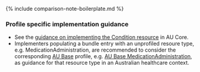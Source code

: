 {% include comparison-note-boilerplate.md %}

### Profile specific implementation guidance
- See the [guidance on implementing the Condition resource](https://build.fhir.org/ig/hl7au/au-fhir-core/StructureDefinition-au-core-condition.html#profile-specific-implementation-guidance) in AU Core.
- Implementers populating a bundle entry with an unprofiled resoure type, e.g. MedicationAdministration, are recommended to consider the corresponding [AU Base](https://build.fhir.org/ig/hl7au/au-fhir-base/) profile, e.g. [AU Base MedicationAdministration](https://build.fhir.org/ig/hl7au/au-fhir-base/StructureDefinition-au-medicationadministration.html), as guidance for that resource type in an Australian healthcare context.

